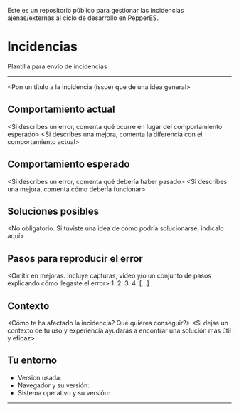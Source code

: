 Este es un repositorio público para gestionar las incidencias ajenas/externas al ciclo de desarrollo en PepperES.

# Incidencias

Plantilla para envío de incidencias

---

<Pon un título a la incidencia (issue) que de una idea general>

## Comportamiento actual
<Si describes un error, comenta qué ocurre en lugar del comportamiento esperado>
<Si describes una mejora, comenta la diferencia con el comportamiento actual>

## Comportamiento esperado
<Si describes un error, comenta qué debería haber pasado>
<Si describes una mejora, comenta cómo debería funcionar>
<Las capturas >

## Soluciones posibles
<No obligatorio. Si tuviste una idea de cómo podría solucionarse, indícalo aquí>

## Pasos para reproducir el error
<Omitir en mejoras. Incluye capturas, vídeo y/o un conjunto de pasos explicando cómo llegaste el error>
1. 
2.
3.
4.
[...]

## Contexto
<Cómo te ha afectado la incidencia? Qué quieres conseguir?>
<Si dejas un contexto de tu uso y experiencia ayudarás a encontrar una solución más útil y eficaz>

## Tu entorno
* Version usada:
* Navegador y su versión:
* Sistema operativo y su versión:

---
